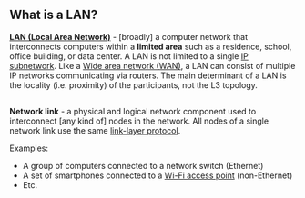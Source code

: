 ## What is a LAN?

[**LAN (Local Area Network)**](https://en.wikipedia.org/wiki/Local_area_network) - [broadly] a computer network that interconnects computers within a **limited area** such as a residence, school, office building, or data center. A LAN is not limited to a single [IP subnetwork](https://labs.iximiuz.com/courses/computer-networking-fundamentals/from-lan-to-vxlan#L3-segment). Like a [Wide area network (WAN)](https://en.wikipedia.org/wiki/Wide_area_network), a LAN can consist of multiple IP networks communicating via routers. The main determinant of a LAN is the locality (i.e. proximity) of the participants, not the L3 topology.

##

**Network link** - a physical and logical network component used to interconnect [any kind of] nodes in the network. All nodes of a single network link use the same [link-layer protocol](https://en.wikipedia.org/wiki/Link_layer).

Examples:

- A group of computers connected to a network switch (Ethernet)
- A set of smartphones connected to a [Wi-Fi access point](https://en.wikipedia.org/wiki/Wireless_access_point) (non-Ethernet)
- Etc.

[  
](https://labs.iximiuz.com/courses/computer-networking-fundamentals/from-lan-to-vxlan#network-segment)
